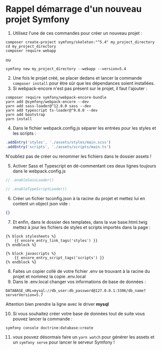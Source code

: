 # Rappel démarrage d'un nouveau projet Symfony 

1. Utilisez l'une de ces commandes pour créer un nouveau projet :
```shell
composer create-project symfony/skeleton:"^5.4" my_project_directory 
cd my_project_directory
composer require webapp
```
ou 
```shell
symfony new my_project_directory --webapp --version=5.4
```
2. Une fois le projet créé, se placer dedans et lancer la commande `composer install` pour être sûr que les dépendances soient installées.
3. Si webpack-encore n'est pas présent sur le projet, il faut l'ajouter :
```shell
composer require symfony/webpack-encore-bundle
yarn add @symfony/webpack-encore --dev
yarn add sass-loader@^12.0.0 sass --dev
yarn add typescript ts-loader@^9.0.0 --dev
yarn add bootstrap
yarn install
```
4. Dans le fichier webpack.config.js séparer les entrées pour les styles et les scripts :
```javascript
.addEntry('styles', './assets/styles/main.scss')
.addEntry('scripts', './assets/scripts/main.ts')
```

N'oubliez pas de créer ou renommer les fichiers dans le dossier assets !

5. Activer Sass et Typescript en dé-commentant ces deux lignes toujours dans le webpack.config.js
```javascript
// .enableSassLoader()
    
// .enableTypeScriptLoader()
```
6. Créer un fichier tsconfig.json à la racine du projet et mettez lui en content un object json vide :
```json
{}
```
7. Et enfin, dans le dossier des templates, dans la vue base.html.twig mettez à jour les fichiers de styles et scripts importés dans la page :
```twig
{% block stylesheets %}
    {{ encore_entry_link_tags('styles') }}
{% endblock %}

{% block javascripts %}
    {{ encore_entry_script_tags('scripts') }}
{% endblock %}
```

8. Faites un copier collé de votre fichier .env se trouvant à la racine du projet et nommez la copie .env.local
9. Dans le .env.local changer vos informations de base de données :
```dotenv
DATABASE_URL=mysql://db_user:db_password@127.0.0.1:3306/db_name?serverVersion=5.7
```
Attention bien prendre la ligne avec le driver **mysql**

10. Si vous souhaitez créer votre base de données tout de suite vous pouvez lancer la commande :
```shell
symfony console doctrine:database:create
```
11. vous pouvez désormais faire un `yarn watch` pour générer les assets et un `symfony serve` pour lancer le serveur Symfony !


